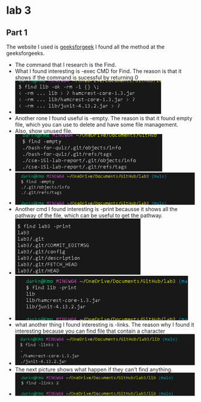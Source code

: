 # lab 3
## Part 1
The website I used is [geeksforgeek](https://www.geeksforgeeks.org/find-command-in-linux-with-examples/)
I found all the method at the geeksforgeeks. 
- The command that I research is the Find.
- What I found interesting is -exec CMD for Find. The reason is that it shows if the command is sucessful by returning 0
- ![image](wa.png)
- Another rone I found useful is -empty. The reason is that it found empty file, which you can use to delete and have some file management.
- Also, show unused file.
- ![image](empty2.png)
- ![image](lab4.png)
- Another cmd I found interesting is -print becausse it shows all the pathway of the file, which can be useful to get the pathway.
- ![iamge](print2.png)
- ![image](t.png)
- what another thing I found interesting is -links. The reason why I found it interesting because you can find file that contain a character
- ![image](4.png)
- The next picture shows what happen if they can't find anything.
- ![image](link2.png)


